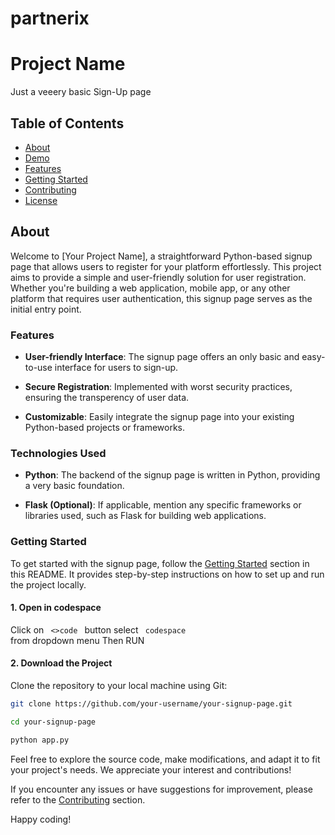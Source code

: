# partnerix
# Project Name

Just a veeery basic Sign-Up page

## Table of Contents

- [About](#about)
- [Demo](#demo)
- [Features](#features)
- [Getting Started](#getting-started)
- [Contributing](#contributing)
- [License](#license)

## About

Welcome to [Your Project Name], a straightforward Python-based signup page that allows users to register for your platform effortlessly. This project aims to provide a simple and user-friendly solution for user registration. Whether you're building a web application, mobile app, or any other platform that requires user authentication, this signup page serves as the initial entry point.

### Features

- **User-friendly Interface**: The signup page offers an only basic and easy-to-use interface for users to sign-up.

- **Secure Registration**: Implemented with worst security practices, ensuring the transperency of user data.

- **Customizable**: Easily integrate the signup page into your existing Python-based projects or frameworks.

### Technologies Used

- **Python**: The backend of the signup page is written in Python, providing a very basic foundation.

- **Flask (Optional)**: If applicable, mention any specific frameworks or libraries used, such as Flask for building web applications.

### Getting Started
To get started with the signup page, follow the [Getting Started](#getting-started) section in this README. It provides step-by-step instructions on how to set up and run the project locally.

#### 1. Open in codespace
Click on <code> <>code </code> button
select <code> codespace </code> from dropdown menu
Then RUN
#### 2. Download the Project

Clone the repository to your local machine using Git:

```bash
git clone https://github.com/your-username/your-signup-page.git
```

```bash
cd your-signup-page
```

```bash
python app.py
```

Feel free to explore the source code, make modifications, and adapt it to fit your project's needs. We appreciate your interest and contributions!

If you encounter any issues or have suggestions for improvement, please refer to the [Contributing](#contributing) section.

Happy coding!
